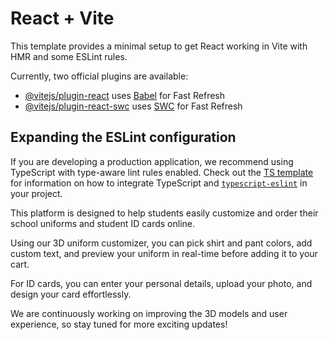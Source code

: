# React + Vite

This template provides a minimal setup to get React working in Vite with HMR and some ESLint rules.

Currently, two official plugins are available:

- [@vitejs/plugin-react](https://github.com/vitejs/vite-plugin-react/blob/main/packages/plugin-react) uses [Babel](https://babeljs.io/) for Fast Refresh
- [@vitejs/plugin-react-swc](https://github.com/vitejs/vite-plugin-react/blob/main/packages/plugin-react-swc) uses [SWC](https://swc.rs/) for Fast Refresh

## Expanding the ESLint configuration

If you are developing a production application, we recommend using TypeScript with type-aware lint rules enabled. Check out the [TS template](https://github.com/vitejs/vite/tree/main/packages/create-vite/template-react-ts) for information on how to integrate TypeScript and [`typescript-eslint`](https://typescript-eslint.io) in your project.               


This platform is designed to help students easily customize and order their school uniforms and student ID cards online.

Using our 3D uniform customizer, you can pick shirt and pant colors, add custom text, and preview your uniform in real-time before adding it to your cart.

For ID cards, you can enter your personal details, upload your photo, and design your card effortlessly.

We are continuously working on improving the 3D models and user experience, so stay tuned for more exciting updates!









